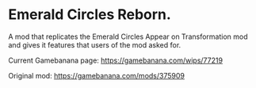 # Emerald Circles Reborn.
A mod that replicates the Emerald Circles Appear on Transformation mod and gives it features that users of the mod asked for.

Current Gamebanana page: https://gamebanana.com/wips/77219

Original mod: https://gamebanana.com/mods/375909
